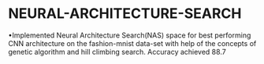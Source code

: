 # NEURAL-ARCHITECTURE-SEARCH
•Implemented Neural Architecture Search(NAS) space for best performing CNN architecture on the fashion-mnist data-set with help of the concepts of genetic algorithm and hill climbing search. Accuracy achieved 88.7
